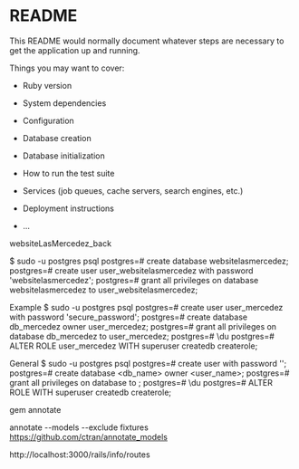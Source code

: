 # README

This README would normally document whatever steps are necessary to get the
application up and running.

Things you may want to cover:

* Ruby version

* System dependencies

* Configuration

* Database creation

* Database initialization

* How to run the test suite

* Services (job queues, cache servers, search engines, etc.)

* Deployment instructions

* ...

websiteLasMercedez_back


$ sudo -u postgres psql
postgres=# 
	create database websitelasmercedez;
postgres=# 
	create user user_websitelasmercedez with password 'websitelasmercedez';
postgres=# 
	grant all privileges on database websitelasmercedez to user_websitelasmercedez;


Example
$ sudo -u postgres psql
postgres=# create user user_mercedez with password 'secure_password';
postgres=# create database db_mercedez owner user_mercedez;
postgres=# grant all privileges on database db_mercedez to user_mercedez;
postgres=# \du
postgres=# ALTER ROLE user_mercedez WITH superuser createdb createrole;

General
$ sudo -u postgres psql
postgres=# create user <user-name> with password '<password>';
postgres=# create database <db_name> owner <user_name>;
postgres=# grant all privileges on database <db-name> to <user-name>;
postgres=# \du
postgres=# ALTER ROLE <user-name> WITH superuser createdb createrole;



gem annotate  

annotate --models --exclude fixtures
https://github.com/ctran/annotate_models


http://localhost:3000/rails/info/routes